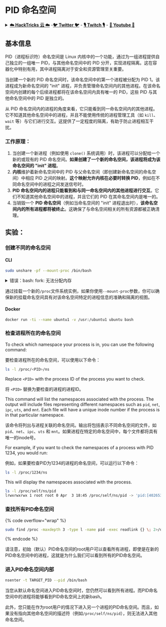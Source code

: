 # PID 命名空间

<details>

<summary><a href="https://cloud.hacktricks.xyz/pentesting-cloud/pentesting-cloud-methodology"><strong>☁️ HackTricks 云 ☁️</strong></a> -<a href="https://twitter.com/hacktricks_live"><strong>🐦 Twitter 🐦</strong></a> - <a href="https://www.twitch.tv/hacktricks_live/schedule"><strong>🎙️ Twitch 🎙️</strong></a> - <a href="https://www.youtube.com/@hacktricks_LIVE"><strong>🎥 Youtube 🎥</strong></a></summary>

* 你在一家 **网络安全公司** 工作吗？你想在 HackTricks 中看到你的 **公司广告**吗？或者你想获得 **PEASS 的最新版本或下载 HackTricks 的 PDF 版本**吗？请查看[**订阅计划**](https://github.com/sponsors/carlospolop)！
* 发现我们的独家 [**NFTs**](https://opensea.io/collection/the-peass-family) 集合 [**The PEASS Family**](https://opensea.io/collection/the-peass-family)
* 获取[**官方 PEASS & HackTricks 商品**](https://peass.creator-spring.com)
* **加入** [**💬**](https://emojipedia.org/speech-balloon/) [**Discord 群组**](https://discord.gg/hRep4RUj7f) 或 [**telegram 群组**](https://t.me/peass) 或 **关注**我在 **Twitter** [**🐦**](https://github.com/carlospolop/hacktricks/tree/7af18b62b3bdc423e11444677a6a73d4043511e9/\[https:/emojipedia.org/bird/README.md)[**@carlospolopm**](https://twitter.com/hacktricks_live)**.**
* **通过向** [**hacktricks 仓库**](https://github.com/carlospolop/hacktricks) **和** [**hacktricks-cloud 仓库**](https://github.com/carlospolop/hacktricks-cloud) **提交 PR 来分享你的黑客技巧。**

</details>

## 基本信息

PID（进程标识符）命名空间是 Linux 内核中的一个功能，通过为一组进程提供自己独立的一组唯一 PID，与其他命名空间中的 PID 分开，实现进程隔离。这在容器化中特别有用，其中进程隔离对于安全和资源管理至关重要。

当创建一个新的 PID 命名空间时，该命名空间中的第一个进程被分配为 PID 1。该进程成为新命名空间的 "init" 进程，并负责管理命名空间内的其他进程。在该命名空间内创建的每个后续进程都将在该命名空间内具有唯一的 PID，这些 PID 与其他命名空间中的 PID 是独立的。

从 PID 命名空间内的进程的角度来看，它只能看到同一命名空间内的其他进程。它不知道其他命名空间中的进程，并且不能使用传统的进程管理工具（如 `kill`、`wait` 等）与它们进行交互。这提供了一定程度的隔离，有助于防止进程相互干扰。

### 工作原理：

1. 当创建一个新进程（例如使用 `clone()` 系统调用）时，该进程可以分配给一个新的或现有的 PID 命名空间。**如果创建了一个新的命名空间，该进程将成为该命名空间的 "init" 进程**。
2. **内核**维护着新命名空间中的 PID 与父命名空间（即创建新命名空间的命名空间）中相应 PID 之间的映射。**这个映射允许内核在必要时转换 PID**，例如在不同命名空间中的进程之间发送信号时。
3. **PID 命名空间内的进程只能看到和与同一命名空间内的其他进程进行交互**。它们不知道其他命名空间中的进程，并且它们的 PID 在其命名空间内是唯一的。
4. 当销毁一个 **PID 命名空间**（例如当命名空间的 "init" 进程退出时），**该命名空间内的所有进程都将被终止**。这确保了与命名空间相关的所有资源都被正确清理。

## 实验：

### 创建不同的命名空间

#### CLI
```bash
sudo unshare -pf --mount-proc /bin/bash
```
<details>

<summary>错误：bash: fork: 无法分配内存</summary>

如果你在没有使用`-f`的情况下运行上一行命令，你将会得到这个错误。\
这个错误是由于新的命名空间中的PID 1进程退出引起的。

在bash开始运行后，它会fork出几个新的子进程来执行一些操作。如果你在没有使用`-f`的情况下运行unshare命令，bash的PID将与当前的"unshare"进程相同。当前的"unshare"进程调用unshare系统调用，创建一个新的PID命名空间，但当前的"unshare"进程并不在新的PID命名空间中。这是Linux内核的预期行为：进程A创建一个新的命名空间，进程A本身不会被放入新的命名空间中，只有进程A的子进程会被放入新的命名空间中。所以当你运行：
```
unshare -p /bin/bash
```
unshare进程将执行/bin/bash，并且/bin/bash会fork出几个子进程，bash的第一个子进程将成为新命名空间的PID 1，并在完成任务后退出。因此，新命名空间的PID 1退出。

PID 1进程有一个特殊的功能：它应该成为所有孤儿进程的父进程。如果根命名空间中的PID 1进程退出，内核将会崩溃。如果子命名空间中的PID 1进程退出，Linux内核将调用disable\_pid\_allocation函数，该函数将清除该命名空间中的PIDNS\_HASH\_ADDING标志。当Linux内核创建一个新进程时，内核将调用alloc\_pid函数在命名空间中分配一个PID，如果PIDNS\_HASH\_ADDING标志未设置，alloc\_pid函数将返回-ENOMEM错误。这就是为什么会出现"Cannot allocate memory"错误的原因。

您可以通过使用'-f'选项来解决此问题：
```
unshare -fp /bin/bash
```
如果你使用`-f`选项运行unshare命令，unshare将在创建新的pid命名空间后fork一个新进程。并在新进程中运行`/bin/bash`。新进程将成为新pid命名空间的pid 1。然后bash将fork几个子进程来执行一些任务。由于bash本身是新pid命名空间的pid 1，它的子进程可以正常退出。

从[https://stackoverflow.com/questions/44666700/unshare-pid-bin-bash-fork-cannot-allocate-memory](https://stackoverflow.com/questions/44666700/unshare-pid-bin-bash-fork-cannot-allocate-memory)复制

</details>

通过挂载一个新的`/proc`文件系统实例，如果你使用`--mount-proc`参数，你可以确保新的挂载命名空间具有对该命名空间特定的进程信息的准确和隔离的视图。

#### Docker
```bash
docker run -ti --name ubuntu1 -v /usr:/ubuntu1 ubuntu bash
```
### &#x20;检查进程所在的命名空间

To check which namespace your process is in, you can use the following command:

要检查进程所在的命名空间，可以使用以下命令：

```bash
ls -l /proc/<PID>/ns
```

Replace `<PID>` with the process ID of the process you want to check.

将 `<PID>` 替换为要检查的进程的进程ID。

This command will list the namespaces associated with the process. The output will include files representing different namespaces such as `pid`, `net`, `ipc`, `uts`, and `mnt`. Each file will have a unique inode number if the process is in that particular namespace.

该命令将列出与进程关联的命名空间。输出将包括表示不同命名空间的文件，如 `pid`、`net`、`ipc`、`uts` 和 `mnt`。如果进程在特定的命名空间中，每个文件都将具有唯一的inode号。

For example, if you want to check the namespaces of a process with PID 1234, you would run:

例如，如果要检查PID为1234的进程的命名空间，可以运行以下命令：

```bash
ls -l /proc/1234/ns
```

This will display the namespaces associated with the process.
```bash
ls -l /proc/self/ns/pid
lrwxrwxrwx 1 root root 0 Apr  3 18:45 /proc/self/ns/pid -> 'pid:[4026532412]'
```
### 查找所有PID命名空间

{% code overflow="wrap" %}
```bash
sudo find /proc -maxdepth 3 -type l -name pid -exec readlink {} \; 2>/dev/null | sort -u
```
{% endcode %}

请注意，初始（默认）PID命名空间的root用户可以查看所有进程，即使是在新的PID命名空间中的进程，这就是为什么我们可以看到所有的PID命名空间。

### 进入PID命名空间内部
```bash
nsenter -t TARGET_PID --pid /bin/bash
```
当您从默认命名空间进入PID命名空间时，您仍然可以看到所有进程。而PID命名空间中的进程将能够看到PID命名空间上的新bash。

此外，您只能在作为root用户的情况下进入另一个进程的PID命名空间。而且，如果没有指向其他命名空间的描述符（例如`/proc/self/ns/pid`），则无法进入其他命名空间。
